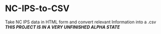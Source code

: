 # NC-IPS-to-CSV
Take NC IPS data in HTML form and convert relevant Information into a .csv
***THIS PROJECT IS IN A VERY UNFINISHED ALPHA STATE***
